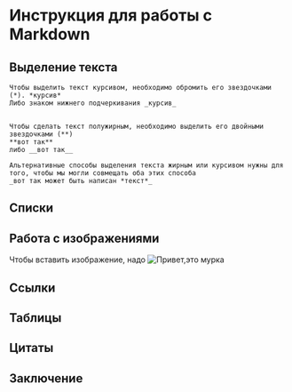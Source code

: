 # Инструкция для работы с  Markdown

## Выделение текста 
    Чтобы выделить текст курсивом, необходимо обромить его звездочками (*). *курсив*
    Либо знаком нижнего подчеркивания _курсив_


    Чтобы сделать текст полужирным, необходимо выделить его двойными звездочками (**)
    **вот так**
    либо __вот так__ 

    Альтернативные способы выделения текста жирным или курсивом нужны для того, чтобы мы могли совмещать оба этих способа 
    _вот так может быть написан *текст*_



## Списки

## Работа с изображениями

Чтобы вставить изображение, надо
![Привет,это мурка](cat.jpg)


## Ссылки

## Таблицы 

## Цитаты

## Заключение